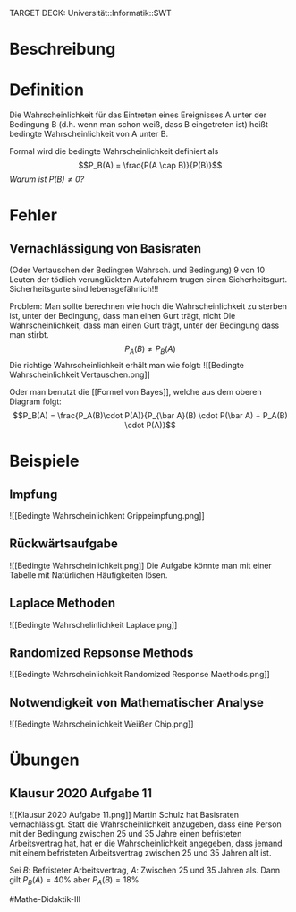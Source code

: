 TARGET DECK: Universität::Informatik::SWT

# Beschreibung

# Definition
Die Wahrscheinlichkeit für das Eintreten eines Ereignisses A unter der Bedingung B (d.h. wenn man schon weiß, dass B eingetreten ist) heißt bedingte Wahrscheinlichkeit von A unter B.

Formal wird die bedingte Wahrscheinlichkeit definiert als 
$$P_B(A) = \frac{P(A \cap B)}{P(B)}$$
*Warum ist $P(B) \neq 0$?*


# Fehler
## Vernachlässigung von Basisraten
(Oder Vertauschen der Bedingten Wahrsch. und Bedingung)
9 von 10 Leuten der tödlich verunglückten Autofahrern trugen einen Sicherheitsgurt. 
Sicherheitsgurte sind lebensgefährlich!!!

Problem:
Man sollte berechnen wie hoch die Wahrscheinlichkeit zu sterben ist, unter der Bedingung, dass man einen Gurt trägt, nicht
Die Wahrscheinlichkeit, dass man einen Gurt trägt, unter der Bedingung dass man stirbt.
$$P_A(B) \neq P_B(A)$$
Die richtige Wahrscheinlichkeit erhält man wie folgt:
![[Bedingte Wahrscheinlichkeit Vertauschen.png]]

Oder man benutzt die [[Formel von Bayes]], welche aus dem oberen Diagram folgt:
$$P_B(A) = \frac{P_A(B)\cdot P(A)}{P_{\bar A}(B) \cdot P(\bar A) + P_A(B) \cdot P(A)}$$



# Beispiele
## Impfung
![[Bedingte Wahrscheinlichkent Grippeimpfung.png]]

## Rückwärtsaufgabe
![[Bedingte Wahrscheinlichkeit.png]]
Die Aufgabe könnte man mit einer Tabelle mit Natürlichen Häufigkeiten lösen.

## Laplace Methoden
![[Bedingte Wahrschelinlichkeit Laplace.png]]

## Randomized Repsonse Methods
![[Bedingte Wahrscheinlichkeit Randomized Response Maethods.png]]

## Notwendigkeit von Mathematischer Analyse
![[Bedingte Wahrscheinlichkeit Weiißer Chip.png]]

# Übungen
## Klausur 2020 Aufgabe 11
![[Klausur 2020 Aufgabe 11.png]]
Martin Schulz hat Basisraten vernachlässigt. Statt die Wahrscheinlichkeit anzugeben, dass eine Person mit der Bedingung zwischen 25 und 35 Jahre einen befristeten Arbeitsvertrag hat, hat er die Wahrscheinlichkeit angegeben, dass jemand mit einem befristeten Arbeitsvertrag zwischen 25 und 35 Jahren alt ist.

Sei $B:$ Befristeter Arbeitsvertrag, $A:$ Zwischen 25 und 35 Jahren als.
Dann gilt $P_B(A) = 40\%$ aber $P_A(B) = 18\%$




#Mathe-Didaktik-III 


